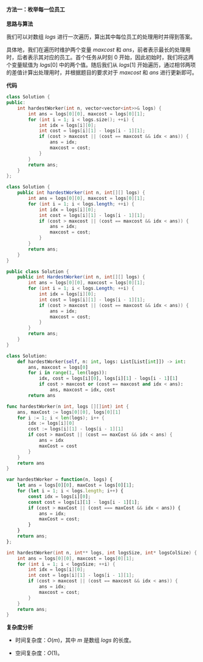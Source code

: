 #### 方法一：枚举每一位员工

**思路与算法**

我们可以对数组 $\textit{logs}$ 进行一次遍历，算出其中每位员工的处理用时并得到答案。

具体地，我们在遍历时维护两个变量 $\textit{maxcost}$ 和 $\textit{ans}$，前者表示最长的处理用时，后者表示其对应的员工。首个任务从时刻 $0$ 开始，因此初始时，我们将这两个变量赋值为 $\textit{logs}[0]$ 中的两个值。随后我们从 $\textit{logs}[1]$ 开始遍历，通过相邻两项的差值计算出处理用时，并根据题目的要求对于 $\textit{maxcost}$ 和 $\textit{ans}$ 进行更新即可。

**代码**

```C++ [sol1-C++]
class Solution {
public:
    int hardestWorker(int n, vector<vector<int>>& logs) {
        int ans = logs[0][0], maxcost = logs[0][1];
        for (int i = 1; i < logs.size(); ++i) {
            int idx = logs[i][0];
            int cost = logs[i][1] - logs[i - 1][1];
            if (cost > maxcost || (cost == maxcost && idx < ans)) {
                ans = idx;
                maxcost = cost;
            }
        }
        return ans;
    }
};
```

```Java [sol1-Java]
class Solution {
    public int hardestWorker(int n, int[][] logs) {
        int ans = logs[0][0], maxcost = logs[0][1];
        for (int i = 1; i < logs.length; ++i) {
            int idx = logs[i][0];
            int cost = logs[i][1] - logs[i - 1][1];
            if (cost > maxcost || (cost == maxcost && idx < ans)) {
                ans = idx;
                maxcost = cost;
            }
        }
        return ans;
    }
}
```

```C# [sol1-C#]
public class Solution {
    public int HardestWorker(int n, int[][] logs) {
        int ans = logs[0][0], maxcost = logs[0][1];
        for (int i = 1; i < logs.Length; ++i) {
            int idx = logs[i][0];
            int cost = logs[i][1] - logs[i - 1][1];
            if (cost > maxcost || (cost == maxcost && idx < ans)) {
                ans = idx;
                maxcost = cost;
            }
        }
        return ans;
    }
}
```

```Python [sol1-Python3]
class Solution:
    def hardestWorker(self, n: int, logs: List[List[int]]) -> int:
        ans, maxcost = logs[0]
        for i in range(1, len(logs)):
            idx, cost = logs[i][0], logs[i][1] - logs[i - 1][1]
            if cost > maxcost or (cost == maxcost and idx < ans):
                ans, maxcost = idx, cost
        return ans
```

```Go [sol1-Go]
func hardestWorker(n int, logs [][]int) int {
    ans, maxCost := logs[0][0], logs[0][1]
    for i := 1; i < len(logs); i++ {
        idx := logs[i][0]
        cost := logs[i][1] - logs[i - 1][1]
        if cost > maxCost || (cost == maxCost && idx < ans) {
            ans = idx
            maxCost = cost
        }
    }
    return ans
}
```

```JavaScript [sol1-JavaScript]
var hardestWorker = function(n, logs) {
    let ans = logs[0][0], maxCost = logs[0][1];
    for (let i = 1; i < logs.length; i++) {
        const idx = logs[i][0];
        const cost = logs[i][1] - logs[i - 1][1];
        if (cost > maxCost || (cost === maxCost && idx < ans)) {
            ans = idx;
            maxCost = cost;
        }
    }
    return ans;
};
```

```C [sol1-C]
int hardestWorker(int n, int** logs, int logsSize, int* logsColSize) {
    int ans = logs[0][0], maxcost = logs[0][1];
    for (int i = 1; i < logsSize; ++i) {
        int idx = logs[i][0];
        int cost = logs[i][1] - logs[i - 1][1];
        if (cost > maxcost || (cost == maxcost && idx < ans)) {
            ans = idx;
            maxcost = cost;
        }
    }
    return ans;
}
```

**复杂度分析**

- 时间复杂度：$O(m)$，其中 $m$ 是数组 $\textit{logs}$ 的长度。

- 空间复杂度：$O(1)$。